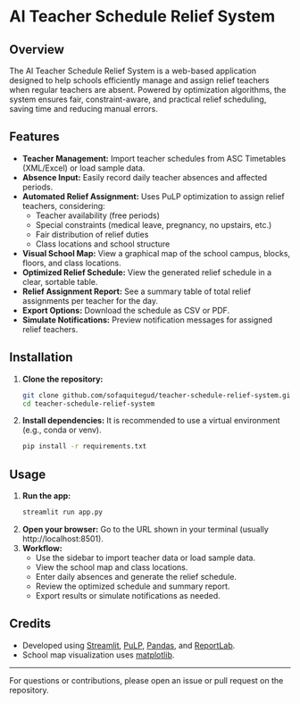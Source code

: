 # AI Teacher Schedule Relief System

## Overview

The AI Teacher Schedule Relief System is a web-based application designed to help schools efficiently manage and assign relief teachers when regular teachers are absent. Powered by optimization algorithms, the system ensures fair, constraint-aware, and practical relief scheduling, saving time and reducing manual errors.

## Features

- **Teacher Management:** Import teacher schedules from ASC Timetables (XML/Excel) or load sample data.
- **Absence Input:** Easily record daily teacher absences and affected periods.
- **Automated Relief Assignment:** Uses PuLP optimization to assign relief teachers, considering:
  - Teacher availability (free periods)
  - Special constraints (medical leave, pregnancy, no upstairs, etc.)
  - Fair distribution of relief duties
  - Class locations and school structure
- **Visual School Map:** View a graphical map of the school campus, blocks, floors, and class locations.
- **Optimized Relief Schedule:** View the generated relief schedule in a clear, sortable table.
- **Relief Assignment Report:** See a summary table of total relief assignments per teacher for the day.
- **Export Options:** Download the schedule as CSV or PDF.
- **Simulate Notifications:** Preview notification messages for assigned relief teachers.

## Installation

1. **Clone the repository:**
   ```sh
   git clone github.com/sofaquitegud/teacher-schedule-relief-system.git
   cd teacher-schedule-relief-system
   ```
2. **Install dependencies:**
   It is recommended to use a virtual environment (e.g., conda or venv).
   ```sh
   pip install -r requirements.txt
   ```

## Usage

1. **Run the app:**
   ```sh
   streamlit run app.py
   ```
2. **Open your browser:**
   Go to the URL shown in your terminal (usually http://localhost:8501).
3. **Workflow:**
   - Use the sidebar to import teacher data or load sample data.
   - View the school map and class locations.
   - Enter daily absences and generate the relief schedule.
   - Review the optimized schedule and summary report.
   - Export results or simulate notifications as needed.

## Credits

- Developed using [Streamlit](https://streamlit.io/), [PuLP](https://coin-or.github.io/pulp/), [Pandas](https://pandas.pydata.org/), and [ReportLab](https://www.reportlab.com/).
- School map visualization uses [matplotlib](https://matplotlib.org/).

---

For questions or contributions, please open an issue or pull request on the repository.
